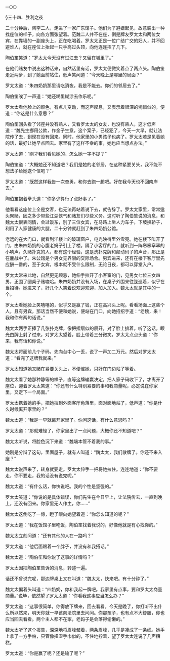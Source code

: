     一〇〇 

   §三十四、胜利之夜

   二十分钟后，陶李二人，走进了一家广东馆子。他们为了避嫌起见，故意装出一种找座位的样子，向各方面张望着。范魏二人并不在座，倒是牌友罗太太和两位女宾，在靠墙的一副座头上，正在吃喝着。罗太太正是一位广结广交的妇人，并不回避谁人，就在座位上抬起一只手高过头顶，向他连连招了几下。

   陶伯笙笑道：“罗太太今天没有过江去？又留在城里了。”

   在他们赌友中说出这种话来，自然话里有话，罗太太便微笑着点了两点头。陶伯笙走近两步，到了她面前站住，低声笑问道：“今天晚上是哪里的局面？”

   罗太太道：“朱四奶奶那里请吃消夜，我是不能去。你们的邻居去了。”

   陶伯笙唉了一声道：“她还糊里糊涂去作乐呢。”

   罗太太看他脸上的颜色，有点儿变动，而这声叹息，又表示着很深的惋惜似的，便道：“你这是什么意思？”

   陶伯笙回头看了邻座并没有熟人，又看罗太太的女友，也没有熟人，这才低声道：“魏先生挪用公款，作金子生意，这个案子，已经犯了，今天一大早，就让法院传了去，到现在没有回来。同时，他家里的小男孩子也病了。罗太太若是见着她的话，最好让她早点回去。家里有了这样不幸的事，她也应当想点办法。”

   罗太太道：“刚才我们看见她的，怎么她一字不提？”

   陶伯笙道：“大概她还不知道吧？我们是她的老邻居，在这种紧要关头，我不能不想法子给她送个信吧？”

   罗太太道：“既然这样我告一次奋勇，和你去跑一趟吧。好在我今天也不回南岸去。”

   陶伯笙抱着拳头道：“你多少算行了点好事了。”

   他看看这座位上全是女客，也无法再站着说下去，就告辞了。罗太太家里，常常邀头聚赌，因之多少带些江湖侠气和赌友们尽些义务。这时听了陶伯笙说的消息，和魏太太很表同情，会过饭东，别了三位女宾，在马路上坐人力车子，下坡换轿子，利用了人家健康的大腿，二十分钟就赶到了朱四奶奶公馆。

   老远的在大门口，就看到洋楼上的玻璃窗户，电光映得里外雪亮。她在楼下叫开了门，由朱四奶奶的心腹老妈子引上了楼。隔了小客厅的门，就听到一阵窸窸窣窣的小响声。久赌扑克的人，都有这个经验，这是洗扑克牌和颠动码子的声音，那正是在鏖战中了。朱公馆是个男女无界限的交际场合。男宾进来，还有在楼下客厅里先应酬一番的，至于女宾，根本就不受什么限制，无论日夜，都可以穿堂入户。

   罗太太常来此地，自然更无顾忌，她伸手拉开了小客室的门，见男女七位三女四男，正围了圆桌子赌唆哈。朱四奶奶并没有入场，在桌子外围来往逡巡着，似乎在当招待。她进来了，好几个人笑着说欢迎欢迎，加人加入。魏太太就是其中的一个。

   罗太太看她脸上笑嘻嘻的，似乎又是赢了钱，正在高兴头上呢。看看场面上这些个人，且有男宾，那话当然不便和她说，便站在门口，向她招招手道：“老魏，来！我和你有两句话说。”

   魏太太两手正捧了几张扑克牌，像把摺扇似的展开，对了脸上排着。听了这话，眼光由牌上射了过来，对罗太太望着，脸上带着三分微笑。罗太太点点头道：“你来，我有话和你说。”

   魏太太将面前几个子码，先向台中心一丢，说了一声加二万元。然后对罗太太道：“看完了这牌我就来。”

   罗太太知道她又赌在紧要关头上，不便催她，只好在门边站了等着。

   魏太太看了她那种静等的样子，直等这牌输赢决定，把人家子码收下了，才离开了座位，迎着罗太太笑道：“你还有什么特别紧要的事和我商量呢，必定说在你家里，又定下一个局面。”

   罗太太携着她的手，把她拉到外面客厅角落里，面对面地站了，低声道：“你是什么时候离开家里的？”

   魏太太道：“我是一早就离开家里了。你问这话，有什么意思吗？”

   罗太太道：“那就难怪了，你家里出了一点问题，大概你还不知道吧？”

   魏太太听说，将脸色沉下来道：“魏端本管不着我的事。”

   她刚是分辩了这句，里面屋子，就有人叫道：“魏太太，我们散牌了。你还不来入座？”

   魏太太说声来了，转身就要走。罗太太伸手一把将她拉住。连连地道：“你不要走，你不要走，我的话没有说完呢。”

   魏太太道：“有什么话，你快说吧。我的个性是坚强的。”

   罗太太笑道：“你说的是具体错误，你们先生在今日早上，让法院传去，一直到晚上，还没有回来。你家里无人作主，你……”

   魏太太这倒吃了一惊，瞪了眼向她望着道：“你怎么知道的呢？”

   罗太太道：“我在饭馆子里吃饭，陶伯笙找着我说的，好像他就是有心找你的。”

   魏太太立刻问道：“还有其他的人在一路吗？”

   罗太太道：“他后面跟着一个胖子，并没有和我搭话。”

   魏太太道：“陶伯笙和你说了这事的详情吗？”

   罗太太因把陶伯笙告诉的消息，转述一遍。

   话还不曾说完呢，那边牌桌上又在叫道：“魏太太，快来吧。有十分钟了。”

   魏太太偏着头叫道：“四奶奶，你和我起一牌吧。我家里有点事，要和罗太太商量商量。”说毕，依然望了罗太太道：“你看我这事应当怎么办？”

   罗太太道：“这事很简单，你得放下牌来，回去看看。今天是晚了，你打听不出什么所以然来，明天你就一早该向法院里去问问。你那孩子，也有点不大舒服，你也应当回去看看。两个主人都不在家，老妈子是会落得偷懒的。”

   魏太太听了这个报告，深深地将眉峰皱着，两条眉峰，几乎是凑成了一条线。她手上拿了一方手帕，只管像扭湿手巾似的，不住地拧着，望了罗太太连说了几声糟糕。

   罗太太道：“你是赢了呢？还是输了呢？”

